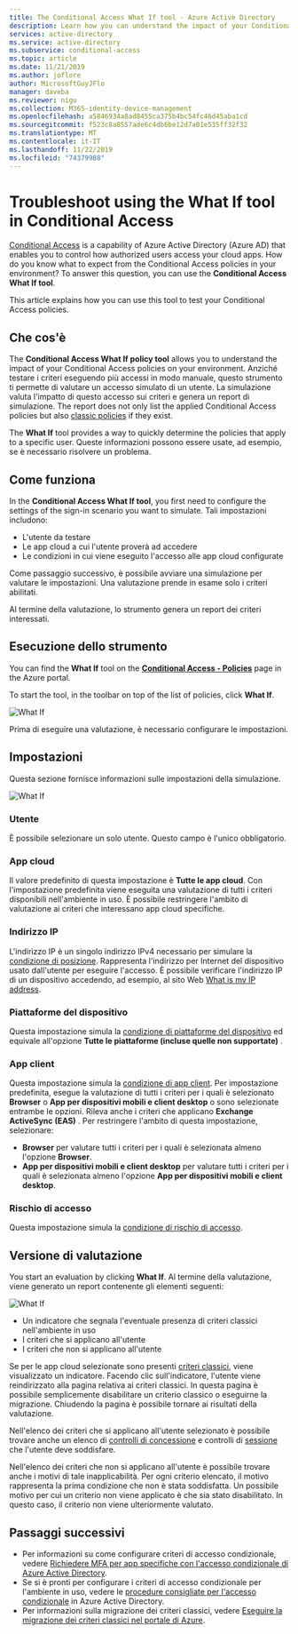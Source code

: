```yaml
---
title: The Conditional Access What If tool - Azure Active Directory
description: Learn how you can understand the impact of your Conditional Access policies on your environment.
services: active-directory
ms.service: active-directory
ms.subservice: conditional-access
ms.topic: article
ms.date: 11/21/2019
ms.author: joflore
author: MicrosoftGuyJFlo
manager: daveba
ms.reviewer: nigu
ms.collection: M365-identity-device-management
ms.openlocfilehash: a5846934a8ad8455ca375b4bc54fc46d45aba1cd
ms.sourcegitcommit: f523c8a8557ade6c4db6be12d7a01e535ff32f32
ms.translationtype: MT
ms.contentlocale: it-IT
ms.lasthandoff: 11/22/2019
ms.locfileid: "74379988"
---
```

# <a name="troubleshoot-using-the-what-if-tool-in-conditional-access"></a>Troubleshoot using the What If tool in Conditional Access

[Conditional Access](../active-directory-conditional-access-azure-portal.md) is a capability of Azure Active Directory (Azure AD) that enables you to control how authorized users access your cloud apps. How do you know what to expect from the Conditional Access policies in your environment? To answer this question, you can use the **Conditional Access What If tool**.

This article explains how you can use this tool to test your Conditional Access policies.

## <a name="what-it-is"></a>Che cos'è

The **Conditional Access What If policy tool** allows you to understand the impact of your Conditional Access policies on your environment. Anziché testare i criteri eseguendo più accessi in modo manuale, questo strumento ti permette di valutare un accesso simulato di un utente. La simulazione valuta l'impatto di questo accesso sui criteri e genera un report di simulazione. The report does not only list the applied Conditional Access policies but also [classic policies](policy-migration.md#classic-policies) if they exist.    

The **What If** tool provides a way to quickly determine the policies that apply to a specific user. Queste informazioni possono essere usate, ad esempio, se è necessario risolvere un problema.    

## <a name="how-it-works"></a>Come funziona

In the **Conditional Access What If tool**, you first need to configure the settings of the sign-in scenario you want to simulate. Tali impostazioni includono:

- L'utente da testare 
- Le app cloud a cui l'utente proverà ad accedere
- Le condizioni in cui viene eseguito l'accesso alle app cloud configurate
     
Come passaggio successivo, è possibile avviare una simulazione per valutare le impostazioni. Una valutazione prende in esame solo i criteri abilitati.

Al termine della valutazione, lo strumento genera un report dei criteri interessati.

## <a name="running-the-tool"></a>Esecuzione dello strumento

You can find the **What If** tool on the **[Conditional Access - Policies](https://portal.azure.com/#blade/Microsoft_AAD_IAM/ConditionalAccessBlade/Policies)** page in the Azure portal.

To start the tool, in the toolbar on top of the list of policies, click **What If**.

![What If](./media/what-if-tool/01.png)

Prima di eseguire una valutazione, è necessario configurare le impostazioni.

## <a name="settings"></a>Impostazioni

Questa sezione fornisce informazioni sulle impostazioni della simulazione.

![What If](./media/what-if-tool/02.png)

### <a name="user"></a>Utente

È possibile selezionare un solo utente. Questo campo è l'unico obbligatorio.

### <a name="cloud-apps"></a>App cloud

Il valore predefinito di questa impostazione è **Tutte le app cloud**. Con l'impostazione predefinita viene eseguita una valutazione di tutti i criteri disponibili nell'ambiente in uso. È possibile restringere l'ambito di valutazione ai criteri che interessano app cloud specifiche.

### <a name="ip-address"></a>Indirizzo IP

L'indirizzo IP è un singolo indirizzo IPv4 necessario per simulare la [condizione di posizione](location-condition.md). Rappresenta l'indirizzo per Internet del dispositivo usato dall'utente per eseguire l'accesso. È possibile verificare l'indirizzo IP di un dispositivo accedendo, ad esempio, al sito Web [What is my IP address](https://whatismyipaddress.com).    

### <a name="device-platforms"></a>Piattaforme del dispositivo

Questa impostazione simula la [condizione di piattaforme del dispositivo](conditions.md#device-platforms) ed equivale all'opzione **Tutte le piattaforme (incluse quelle non supportate)** . 

### <a name="client-apps"></a>App client

Questa impostazione simula la [condizione di app client](conditions.md#client-apps).
Per impostazione predefinita, esegue la valutazione di tutti i criteri per i quali è selezionato **Browser** o **App per dispositivi mobili e client desktop** o sono selezionate entrambe le opzioni. Rileva anche i criteri che applicano **Exchange ActiveSync (EAS)** . Per restringere l'ambito di questa impostazione, selezionare:

- **Browser** per valutare tutti i criteri per i quali è selezionata almeno l'opzione **Browser**. 
- **App per dispositivi mobili e client desktop** per valutare tutti i criteri per i quali è selezionata almeno l'opzione **App per dispositivi mobili e client desktop**. 

### <a name="sign-in-risk"></a>Rischio di accesso

Questa impostazione simula la [condizione di rischio di accesso](conditions.md#sign-in-risk).   

## <a name="evaluation"></a>Versione di valutazione 

You start an evaluation by clicking **What If**. Al termine della valutazione, viene generato un report contenente gli elementi seguenti: 

![What If](./media/what-if-tool/03.png)

- Un indicatore che segnala l'eventuale presenza di criteri classici nell'ambiente in uso
- I criteri che si applicano all'utente
- I criteri che non si applicano all'utente

Se per le app cloud selezionate sono presenti [criteri classici](policy-migration.md#classic-policies), viene visualizzato un indicatore. Facendo clic sull'indicatore, l'utente viene reindirizzato alla pagina relativa ai criteri classici. In questa pagina è possibile semplicemente disabilitare un criterio classico o eseguirne la migrazione. Chiudendo la pagina è possibile tornare ai risultati della valutazione.

Nell'elenco dei criteri che si applicano all'utente selezionato è possibile trovare anche un elenco di [controlli di concessione](controls.md#grant-controls) e controlli di [sessione](controls.md#session-controls) che l'utente deve soddisfare.

Nell'elenco dei criteri che non si applicano all'utente è possibile trovare anche i motivi di tale inapplicabilità. Per ogni criterio elencato, il motivo rappresenta la prima condizione che non è stata soddisfatta. Un possibile motivo per cui un criterio non viene applicato è che sia stato disabilitato. In questo caso, il criterio non viene ulteriormente valutato.   

## <a name="next-steps"></a>Passaggi successivi

- Per informazioni su come configurare criteri di accesso condizionale, vedere [Richiedere MFA per app specifiche con l'accesso condizionale di Azure Active Directory](app-based-mfa.md).
- Se si è pronti per configurare i criteri di accesso condizionale per l'ambiente in uso, vedere le [procedure consigliate per l'accesso condizionale](best-practices.md) in Azure Active Directory. 
- Per informazioni sulla migrazione dei criteri classici, vedere [Eseguire la migrazione dei criteri classici nel portale di Azure](policy-migration.md).  
